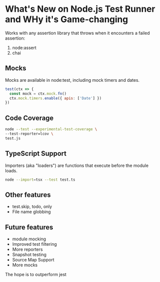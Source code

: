 # What's New on Node.js Test Runner and WHy it's Game-changing

Works with any assertion library that throws when it encounters a failed assertion:
1. node:assert
2. chai

## Mocks
Mocks are available in node:test, including mock timers and dates.

```js
test(ctx => {
  const mock = ctx.mock.fn()
  ctx.mock.timers.enable({ apis: ['Date'] })
})
```

## Code Coverage

```sh
node --test --experimental-test-coverage \
--test-reporter=lcov \
test.js
```

## TypeScript Support
Importers (aka "loaders") are functions that execute before the module loads.

```sh
node --import=tsx --test test.ts
```

## Other features
- test.skip, todo, only
- File name globbing

## Future features
- module mocking
- Improved test filtering
- More reporters
- Snapshot testing
- Source Map Support
- More mocks

The hope is to outperform jest
